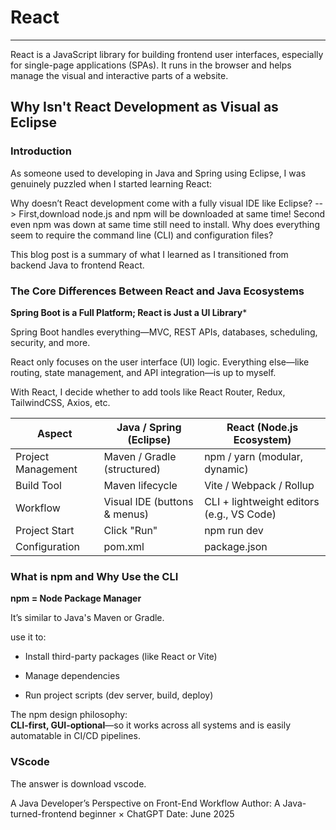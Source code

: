 # React
***
React is a JavaScript library for building frontend user interfaces, especially for single-page applications (SPAs). It runs in the browser and helps manage the visual and interactive parts of a website.


## Why Isn't React Development as Visual as Eclipse

### Introduction
As someone used to developing in Java and Spring using Eclipse, I was genuinely puzzled when I started learning React:

Why doesn’t React development come with a fully visual IDE like Eclipse? --> First,download node.js and npm will be downloaded at same time! Second even npm was down at same time still need to install.
Why does everything seem to require the command line (CLI) and configuration files?

This blog post is a summary of what I learned as I transitioned from backend Java to frontend React.

### The Core Differences Between React and Java Ecosystems
**Spring Boot is a Full Platform; React is Just a UI Library***

Spring Boot handles everything—MVC, REST APIs, databases, scheduling, security, and more.

React only focuses on the user interface (UI) logic. Everything else—like routing, state management, and API integration—is up to myself.

With React, I decide whether to add tools like React Router, Redux, TailwindCSS, Axios, etc.

| Aspect |Java / Spring (Eclipse) |React (Node.js Ecosystem)|
|----------|----------|----------|
|Project Management|Maven / Gradle (structured)|npm / yarn (modular, dynamic)|
|Build Tool|Maven lifecycle|Vite / Webpack / Rollup|
|Workflow|Visual IDE (buttons & menus)|CLI + lightweight editors (e.g., VS Code)|
|Project Start|Click "Run"|npm run dev|
|Configuration|	pom.xml|package.json|

### What is npm and Why Use the CLI
**npm = Node Package Manager**

It’s similar to Java's Maven or Gradle.

use it to:
* Install third-party packages (like React or Vite)

* Manage dependencies

* Run project scripts (dev server, build, deploy)

The npm design philosophy:  
**CLI-first, GUI-optional**—so it works across all systems and is easily automatable in CI/CD pipelines.

### VScode
The answer is download vscode.


A Java Developer’s Perspective on Front-End Workflow
Author: A Java-turned-frontend beginner × ChatGPT
Date: June 2025
